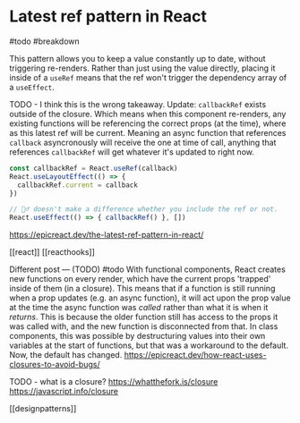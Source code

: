 # Latest ref pattern in React

#todo 
#breakdown 

This pattern allows you to keep a value constantly up to date, without triggering re-renders. Rather than just using the value directly, placing it inside of a `useRef` means that the ref won't trigger the dependency array of a `useEffect`.

TODO - I think this is the wrong takeaway.
Update:
`callbackRef` exists outside of the closure. Which means when this component re-renders, any existing functions will be referencing the correct props (at the time), where as this latest ref will be current. Meaning an async function that references `callback` asyncronously will receive the one at time of call, anything that references `callbackRef` will get whatever it's updated to right now.

```js
const callbackRef = React.useRef(callback)
React.useLayoutEffect(() => {
  callbackRef.current = callback
})

// 🤷‍♂️ doesn't make a difference whether you include the ref or not.
React.useEffect(() => { callbackRef() }, [])
```

https://epicreact.dev/the-latest-ref-pattern-in-react/

[[react]]
[[reacthooks]]

Different post — (TODO) #todo 
With functional components, React creates new functions on every render, which have the current props 'trapped' inside of them (in a closure). This means that if a function is still running when a prop updates (e.g. an async function), it will act upon the prop value at the time the async function was _called_ rather than what it is when it _returns_. This is because the older function still has access to the props it was called with, and the new function is disconnected from that.
In class components, this was possible by destructuring values into their own variables at the start of functions, but that was a workaround to the default. Now, the default has changed.
https://epicreact.dev/how-react-uses-closures-to-avoid-bugs/

TODO - what is a closure?
https://whatthefork.is/closure
https://javascript.info/closure

[[designpatterns]]